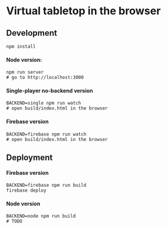 # Virtual tabletop in the browser

## Development

    npm install

#### Node version:

    npm run server
    # go to http://localhost:3000

#### Single-player no-backend version

    BACKEND=single npm run watch
    # open build/index.html in the browser

#### Firebase version

    BACKEND=firebase npm run watch
    # open build/index.html in the browser

## Deployment

#### Firebase version

    BACKEND=firebase npm run build
    firebase deploy

#### Node version

    BACKEND=node npm run build
    # TODO
